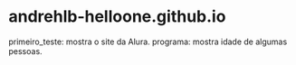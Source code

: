 # andrehlb-helloone.github.io

primeiro_teste: mostra o site da Alura.
programa: mostra idade de algumas pessoas.
